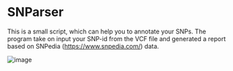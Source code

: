 # SNParser
This is a small script, which can help you to annotate your SNPs. The program take on input your SNP-id from the VCF file and generated a report based on SNPedia (https://www.snpedia.com/) data.

![image](https://github.com/FLinT3/SNParser/assets/114529914/450e6922-f34a-40b7-995f-eff3090547d3)

